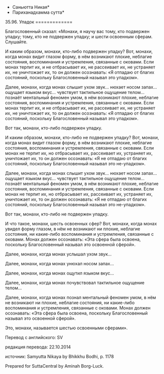 * Саньютта Никая*
* Париханадхамма сутта*

35\.96\. Упадок
\=\=\=\=\=\=\=\=\=\=\=\=\=

Благословенный сказал: «Монахи, я научу вас тому, кто подвержен упадку; тому, кто не подвержен упадку; и шести освоенным сферам\. Слушайте\.

И каким образом, монахи, кто\-либо подвержен упадку? Вот, монахи, когда монах видит глазом форму, в нём возникают плохие, неблагие состояния, воспоминания и устремления, связанные с оковами\. Если монах терпит их, и не отбрасывает их, не рассеивает их, не устраняет их, не уничтожает их, то он должен осознавать: «Я отпадаю от благих состояний, поскольку Благословенный называл это упадком»\.

Далее, монахи, когда монах слышит ухом звук… нюхает носом запах… ощущает языком вкус… чувствует тактильное ощущение телом… познаёт ментальный феномен умом, в нём возникают плохие, неблагие состояния, воспоминания и устремления, связанные с оковами\. Если монах терпит их, и не отбрасывает их, не рассеивает их, не устраняет их, не уничтожает их, то он должен осознавать: «Я отпадаю от благих состояний, поскольку Благословенный называл это упадком»\.

Вот так, монахи, кто\-либо подвержен упадку\.

И каким образом, монахи, кто\-либо не подвержен упадку? Вот, монахи, когда монах видит глазом форму, в нём возникают плохие, неблагие состояния, воспоминания и устремления, связанные с оковами\. Если монах не терпит их, но отбрасывает их, рассеивает их, устраняет их, уничтожает их, то он должен осознавать: «Я не отпадаю от благих состояний, поскольку Благословенный называл это не\-упадком»\.

Далее, монахи, когда монах слышит ухом звук… нюхает носом запах… ощущает языком вкус… чувствует тактильное ощущение телом… познаёт ментальный феномен умом, в нём возникают плохие, неблагие состояния, воспоминания и устремления, связанные с оковами\. Если монах не терпит их, но отбрасывает их, рассеивает их, устраняет их, уничтожает их, то он должен осознавать: «Я не отпадаю от благих состояний, поскольку Благословенный называл это не\-упадком»\.

Вот так, монахи, кто\-либо не подвержен упадку\.

И что такое, монахи, шесть освоенных сфер? Вот, монахи, когда монах увидел форму глазом, в нём не возникают ни плохие, неблагие состояния, ни какие\-либо воспоминания и устремления, связанные с оковами\. Монах должен осознавать: «Эта сфера была освоена, поскольку Благословенный называл это освоенной сферой»\.

Далее, монахи, когда монах услышал ухом звук…

Далее, монахи, когда монах унюхал носом запах…

Далее, монахи, когда монах ощутил языком вкус…

Далее, монахи, когда монах почувствовал тактильное ощущение телом…

Далее, монахи, когда монах познал ментальный феномен умом, в нём не возникают ни плохие, неблагие состояния, ни какие\-либо воспоминания и устремления, связанные с оковами\. Монах должен осознавать: «Эта сфера была освоена, поскольку Благословенный называл это освоенной сферой»\.

Это, монахи, называется шестью освоенными сферами»\.

Перевод с английского: SV

редакция перевода: 22\.10\.2014

источник: Samyutta Nikaya by Bhikkhu Bodhi, p\. 1178

Prepared for SuttaCentral by Aminah Borg\-Luck\.